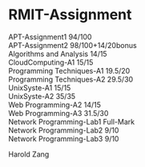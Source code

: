 # RMIT-Assignment
APT-Assignment1             94/100</br>
APT-Assignment2             98/100+14/20bonus</br>
Algorithms and Analysis     14/15</br>
CloudComputing-A1           15/15</br>
Programming Techniques-A1   19.5/20</br>
Programming Techniques-A2   29.5/30</br>
UnixSyste-A1                15/15</br>
UnixSyste-A2                35/35</br>
Web Programming-A2          14/15</br>
Web Programming-A3          31.5/30</br>
Network Programming-Lab1    Full-Mark</br>
Network Programming-Lab2    9/10</br>
Network Programming-Lab3    9/10</br>

Harold Zang


